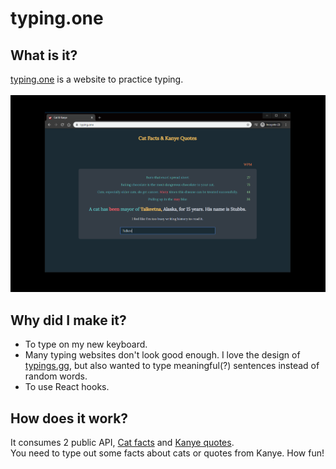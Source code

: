 # typing.one
## What is it?
<a href="https://typing.one" target="_blank">typing.one</a> is a website to practice typing.<br/>
<br/>
![typing.one](Capture.PNG)
## Why did I make it?
* To type on my new keyboard.<br/>
* Many typing websites don't look good enough. I love the design of <a href="https://typings.gg" target="_blank">typings.gg</a>, but also wanted to type meaningful(?) sentences instead of random words.<br/>
* To use React hooks.<br/>
## How does it work?
It consumes 2 public API, <a href="https://alexwohlbruck.github.io/cat-facts" target="_blank">Cat facts</a> and <a href="https://kanye.rest" target="_blank">Kanye quotes</a>.<br/>
You need to type out some facts about cats or quotes from Kanye. How fun!<br/>



